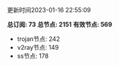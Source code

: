 更新时间2023-01-16 22:55:09

**总订阅: 73**
**总节点: 2151**
**有效节点: 569**
- trojan节点: 242
- v2ray节点: 149
- ss节点: 178

